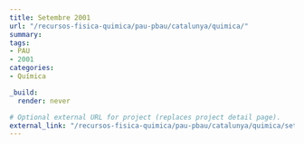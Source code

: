 ```yaml
---
title: Setembre 2001
url: "/recursos-fisica-quimica/pau-pbau/catalunya/quimica/"
summary:
tags:
- PAU
- 2001
categories:
- Química

_build:
  render: never

# Optional external URL for project (replaces project detail page).
external_link: "/recursos-fisica-quimica/pau-pbau/catalunya/quimica/set-2001.pdf"
---
```

